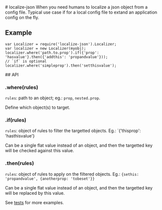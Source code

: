 # localize-json
When you need humans to localize a json object from a
config file. Typical use case if for a local config file to extand
an application config on the fly.

## Example

```
var Localizer = require('localize-json').Localizer;
var localizer = new Localizer(myobj);
localizer.where('path.to.prop').if({'prop': 'hasvalue'}.then({'addthis': 'propandvalue'}));
// `if` is optional
localizer.where('simpleprop').then('setthisvalue');
```

## API

### .where(rules)

`rules`: path to an object; eg.: `prop`, `nested.prop`.

Define which object(s) to target.

### .if(rules)

`rules`: object of rules to filter the targetted objects.
Eg.: `{'thisprop': 'hasthisvalue'}

Can be a single flat value instead of an object, and then the targetted
key will be checked against this value.

### .then(rules)

`rules`: object of rules to apply on the filtered objects.
Eg.: `{sethis: 'propandvalue', {anotherprop: 'tobeset'}}`

Can be a single flat value instead of an object, and then the targetted key
will be replaced by this value.


See [tests](https://github.com/yohanboniface/json-localizer/blob/master/tests/index.js) for more examples.
